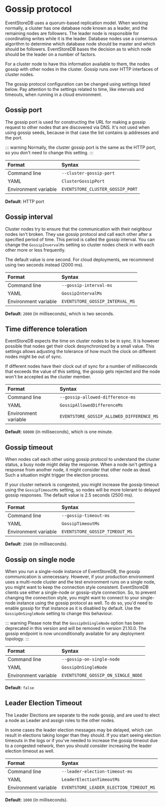 # Gossip protocol

EventStoreDB uses a quorum-based replication model. When working normally, a cluster has one database node known as a leader, and the remaining nodes are followers. The leader node is responsible for coordinating writes while it is the leader. Database nodes use a consensus algorithm to determine which database node should be master and which should be followers. EventStoreDB bases the decision as to which node should be the leader on a number of factors.

For a cluster node to have this information available to them, the nodes gossip with other nodes in the cluster. Gossip runs over HTTP interfaces of cluster nodes.

The gossip protocol configuration can be changed using settings listed below. Pay attention to the settings related to time, like intervals and timeouts, when running in a cloud environment.

## Gossip port

The gossip port is used for constructing the URL for making a gossip request to other nodes that are discovered via DNS. It's not used when using gossip seeds, because in that case the list contains ip addresses and the port.  

::: warning
Normally, the cluster gossip port is the same as the HTTP port, so you don't need to change this setting.
:::

| Format               | Syntax |
| :------------------- | :----- |
| Command line         | `--cluster-gossip-port` |
| YAML                 | `ClusterGossipPort` |
| Environment variable | `EVENTSTORE_CLUSTER_GOSSIP_PORT` |

**Default**: HTTP port

## Gossip interval

Cluster nodes try to ensure that the communication with their neighbour nodes isn't broken. They use gossip protocol and call each other after a specified period of time. This period is called the gossip interval. You can change the `GossipInvervalMs` setting so cluster nodes check in with each other more or less frequently.

The default value is one second. For cloud deployments, we recommend using two seconds instead (2000 ms).

| Format               | Syntax |
| :------------------- | :----- |
| Command line         | `--gossip-interval-ms` |
| YAML                 | `GossipIntervalMs` |
| Environment variable | `EVENTSTORE_GOSSIP_INTERVAL_MS` |

**Default**: `2000` (in milliseconds), which is two seconds.

## Time difference toleration

EventStoreDB expects the time on cluster nodes to be in sync. It is however possible that nodes get their clock desynchronized by a small value. This settings allows adjusting the tolerance of how much the clock on different nodes might be out of sync.

If different nodes have their clock out of sync for a number of milliseconds that exceeds the value of this setting, the gossip gets rejected and the node won't be accepted as the cluster member.

| Format               | Syntax |
| :------------------- | :----- |
| Command line         | `--gossip-allowed-difference-ms` |
| YAML                 | `GossipAllowedDifferenceMs` |
| Environment variable | `EVENTSTORE_GOSSIP_ALLOWED_DIFFERENCE_MS` |

**Default**: `60000` (in milliseconds), which is one minute.

## Gossip timeout

When nodes call each other using gossip protocol to understand the cluster status, a busy node might delay the response. When a node isn't getting a response from another node, it might consider that other node as dead. Such a situation might trigger the election process.

If your cluster network is congested, you might increase the gossip timeout using the `GossipTimeoutMs` setting, so nodes will be more tolerant to delayed gossip responses. The default value is 2.5 seconds (2500 ms).

| Format               | Syntax |
| :------------------- | :----- |
| Command line         | `--gossip-timeout-ms` |
| YAML                 | `GossipTimeoutMs` |
| Environment variable | `EVENTSTORE_GOSSIP_TIMEOUT_MS` |

**Default**: `2500` (in milliseconds).

## Gossip on single node

When you run a single-node instance of EventStoreDB, the gossip communication is unnecessary. However, if your production environment uses a multi-node cluster and the test environment runs on a single node, you might want to keep the connection style consistent. EventStoreDB clients use either a single-node or gossip-style connection. So, to prevent changing the connection style, you might want to connect to your single-node instance using the gossip protocol as well. To do so, you'd need to enable gossip for that instance as it is disabled by default. Use the `GossipOnSingleNode` setting to change this behaviour.

::: warning
Please note that the `GossipOnSingleNode` option has been deprecated in this version and will be removed in version 21.10.0. The gossip endpoint is now unconditionally available for any deployment topology.
:::

| Format               | Syntax |
| :------------------- | :----- |
| Command line         | `--gossip-on-single-node` |
| YAML                 | `GossipOnSingleNode` |
| Environment variable | `EVENTSTORE_GOSSIP_ON_SINGLE_NODE` |

**Default**: `false`

## Leader Election Timeout

The Leader Elections are separate to the node gossip, and are used to elect a node as Leader and assign roles to the other nodes.

In some cases the leader election messages may be delayed, which can result in elections taking longer than they should. If you start seeing election timeouts in the logs or if you've needed to increase the gossip timeout due to a congested network, then you should consider increasing the leader election timeout as well.

| Format               | Syntax |
| :------------------- | :----- |
| Command line         | `--leader-election-timeout-ms` |
| YAML                 | `LeaderElectionTimeoutMs` |
| Environment variable | `EVENTSTORE_LEADER_ELECTION_TIMEOUT_MS` |

**Default**: `1000` (in milliseconds).